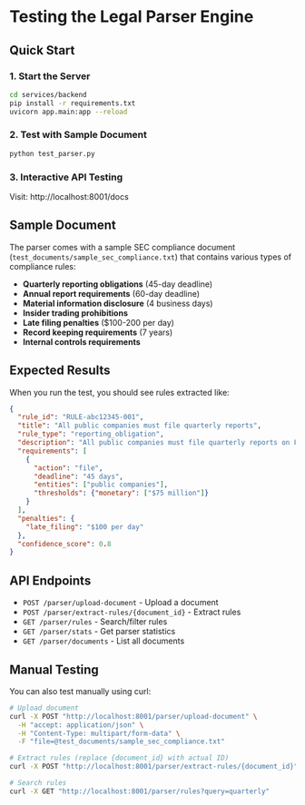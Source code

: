 # Testing the Legal Parser Engine

## Quick Start

### 1. Start the Server
```bash
cd services/backend
pip install -r requirements.txt
uvicorn app.main:app --reload
```

### 2. Test with Sample Document
```bash
python test_parser.py
```

### 3. Interactive API Testing
Visit: http://localhost:8001/docs

## Sample Document

The parser comes with a sample SEC compliance document (`test_documents/sample_sec_compliance.txt`) that contains various types of compliance rules:

- **Quarterly reporting obligations** (45-day deadline)
- **Annual report requirements** (60-day deadline)
- **Material information disclosure** (4 business days)
- **Insider trading prohibitions**
- **Late filing penalties** ($100-200 per day)
- **Record keeping requirements** (7 years)
- **Internal controls requirements**

## Expected Results

When you run the test, you should see rules extracted like:

```json
{
  "rule_id": "RULE-abc12345-001",
  "title": "All public companies must file quarterly reports",
  "rule_type": "reporting_obligation",
  "description": "All public companies must file quarterly reports on Form 10-Q within 45 days after the end of each fiscal quarter.",
  "requirements": [
    {
      "action": "file",
      "deadline": "45 days",
      "entities": ["public companies"],
      "thresholds": {"monetary": ["$75 million"]}
    }
  ],
  "penalties": {
    "late_filing": "$100 per day"
  },
  "confidence_score": 0.8
}
```

## API Endpoints

- `POST /parser/upload-document` - Upload a document
- `POST /parser/extract-rules/{document_id}` - Extract rules
- `GET /parser/rules` - Search/filter rules
- `GET /parser/stats` - Get parser statistics
- `GET /parser/documents` - List all documents

## Manual Testing

You can also test manually using curl:

```bash
# Upload document
curl -X POST "http://localhost:8001/parser/upload-document" \
  -H "accept: application/json" \
  -H "Content-Type: multipart/form-data" \
  -F "file=@test_documents/sample_sec_compliance.txt"

# Extract rules (replace {document_id} with actual ID)
curl -X POST "http://localhost:8001/parser/extract-rules/{document_id}"

# Search rules
curl -X GET "http://localhost:8001/parser/rules?query=quarterly"
```
